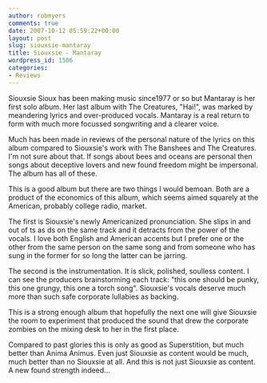 ```yaml
---
author: robmyers
comments: true
date: 2007-10-12 05:59:22+00:00
layout: post
slug: siouxsie-mantaray
title: Siouxsie - Mantaray
wordpress_id: 1506
categories:
- Reviews
---
```


Siouxsie Sioux has been making music since1977 or so but Mantaray is her first solo album. Her last album with The Creatures, "Hai!", was marked by meandering lyrics and over-produced vocals. Mantaray is a real return to form with much more focussed songwriting and a clearer voice.  
  
Much has been made in reviews of the personal nature of the lyrics on this album compared to Siouxsie's work with The Banshees and The Creatures. I'm not sure about that. If songs about bees and oceans are personal then songs about deceptive lovers and new found freedom might be impersonal. The album has all of these.  
  
This is a good album but there are two things I would bemoan. Both are a product of the economics of this album, which seems aimed squarely at the American, probably college radio, market.  
  
The first is Siouxsie's newly Americanized pronunciation. She slips in and out of ts as ds on the same track and it detracts from the power of the vocals. I love both English and American accents but I prefer one or the other from the same person on the same song and from someone who has sung in the former for so long the latter can be jarring.  
  
The second is the instrumentation. It is slick, polished, soulless content. I can see the producers brainstorming each track: "this one should be punky, this one grungy, this one a torch song". Siouxsie's vocals deserve much more than such safe corporate lullabies as backing.  
  
This is a strong enough album that hopefully the next one will give Siouxsie the room to experiment that produced the sound that drew the corporate zombies on the mixing desk to her in the first place.  
  
Compared to past glories this is only as good as Superstition, but much better than Anima Animus. Even just Siouxsie as content would be much, much better than no Siouxsie at all. And this is not just Siouxsie as content. A new found strength indeed...  


